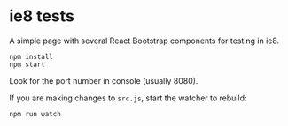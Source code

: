 # ie8 tests

A simple page with several React Bootstrap components for testing in ie8.

```
npm install
npm start
```

Look for the port number in console (usually 8080).

If you are making changes to `src.js`, start the watcher to rebuild:

```
npm run watch
```